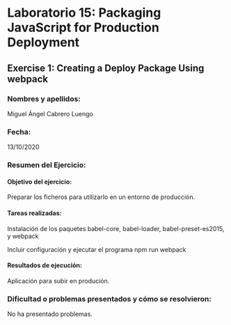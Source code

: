 ﻿# Laboratorio 15: Packaging JavaScript for Production Deployment
## Exercise 1: Creating a Deploy Package Using webpack
### Nombres y apellidos:
Miguel Ángel Cabrero Luengo
### Fecha:
13/10/2020
### Resumen del Ejercicio:

#### Objetivo del ejercicio:

Preparar los ficheros para utilizarlo en un entorno de producción.

#### Tareas realizadas:

Instalación de los paquetes babel-core, babel-loader, babel-preset-es2015, y webpack

Incluir configuración y ejecutar el programa  npm run webpack

#### Resultados de ejecución:

Aplicación para subir en produción.


### Dificultad o problemas presentados y cómo se resolvieron:
No ha presentado problemas.


